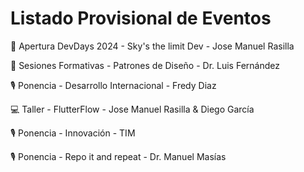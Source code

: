 # Listado Provisional de Eventos

:door: Apertura DevDays 2024 - Sky's the limit Dev - Jose Manuel Rasilla

:memo: Sesiones Formativas - Patrones de Diseño - Dr. Luis Fernández

:studio_microphone: Ponencia - Desarrollo Internacional - Fredy Diaz

:computer: Taller - FlutterFlow - Jose Manuel Rasilla & Diego García

:studio_microphone: Ponencia - Innovación - TIM 

:studio_microphone: Ponencia - Repo it and repeat - Dr. Manuel Masías 
